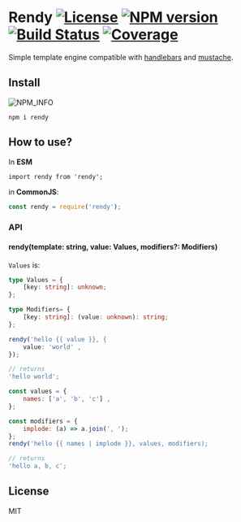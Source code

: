 # Rendy [![License][LicenseIMGURL]][LicenseURL] [![NPM version][NPMIMGURL]][NPMURL] [![Build Status][BuildStatusIMGURL]][BuildStatusURL] [![Coverage][CoverageIMGURL]][CoverageURL]

Simple template engine compatible with [handlebars](http://handlebarsjs.com "Handlebars") and [mustache](https://mustache.github.io "Mustache").

## Install

![NPM\_INFO][NPM_INFO_IMG]

`npm i rendy`

## How to use?

In **ESM**

```
import rendy from 'rendy';
```

in **CommonJS**:

```js
const rendy = require('rendy');
```

### API

#### rendy(template: string, value: Values, modifiers?: Modifiers)

`Values` is: 

```ts
type Values = {
    [key: string]: unknown;
};

type Modifiers= {
    [key: string]: (value: unknown): string;
};
```

```js
rendy('hello {{ value }}, {
    value: 'world' ,
});

// returns
'hello world';

const values = {
    names: ['a', 'b', 'c'] ,
};

const modifiers = {
    implode: (a) => a.join(', ');
};
rendy('hello {{ names | implode }}, values, modifiers);

// returns
'hello a, b, c';
```

## License

MIT

[NPM_INFO_IMG]: https://nodei.co/npm/rendy.png?downloads&&stars&&downloadRank "npm install rendy"
[NPMIMGURL]: https://img.shields.io/npm/v/rendy.svg?style=flat
[BuildStatusIMGURL]: https://img.shields.io/travis/coderaiser/rendy/master.svg?style=flat
[LicenseIMGURL]: https://img.shields.io/badge/license-MIT-317BF9.svg?style=flat
[NPMURL]: https://npmjs.org/package/rendy "npm"
[BuildStatusURL]: https://travis-ci.org/coderaiser/rendy "Build Status"
[LicenseURL]: https://tldrlegal.com/license/mit-license "MIT License"
[CoverageURL]: https://coveralls.io/github/coderaiser/rendy?branch=master
[CoverageIMGURL]: https://coveralls.io/repos/coderaiser/rendy/badge.svg?branch=master&service=github
